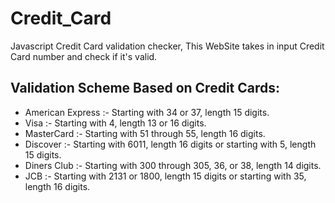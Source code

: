# Credit_Card
Javascript Credit Card validation checker, 
This WebSite takes in input Credit Card number and check if it's valid.
## Validation Scheme Based on Credit Cards:
* American Express :- Starting with 34 or 37, length 15 digits.
* Visa :- Starting with 4, length 13 or 16 digits.
* MasterCard :- Starting with 51 through 55, length 16 digits.
* Discover :- Starting with 6011, length 16 digits or starting with 5, length 15 digits.
* Diners Club :- Starting with 300 through 305, 36, or 38, length 14 digits.
* JCB :- Starting with 2131 or 1800, length 15 digits or starting with 35, length 16 digits.

